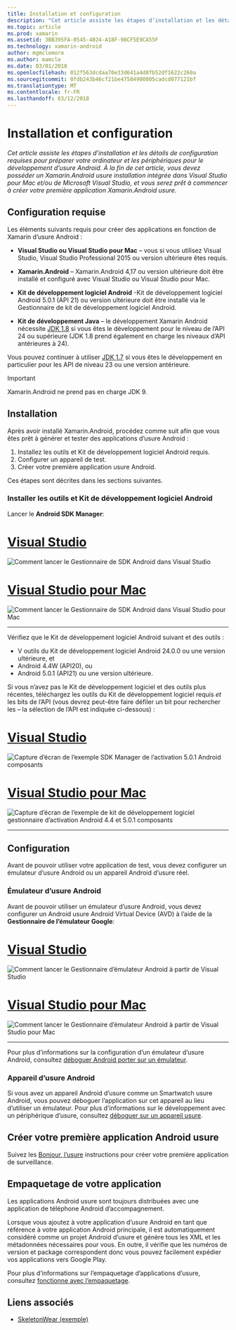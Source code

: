 ```yaml
---
title: Installation et configuration
description: "Cet article assiste les étapes d’installation et les détails de configuration requises pour préparer votre ordinateur et les périphériques pour le développement d’usure Android. À la fin de cet article, vous devez posséder un Xamarin.Android usure installation intégrée dans Visual Studio pour Mac et/ou de Microsoft Visual Studio, et vous serez prêt à commencer à créer votre première application Xamarin.Android usure."
ms.topic: article
ms.prod: xamarin
ms.assetid: 3BB395FA-0545-4024-A18F-98CF5E9CA55F
ms.technology: xamarin-android
author: mgmclemore
ms.author: mamcle
ms.date: 03/01/2018
ms.openlocfilehash: 012f563dcdaa70e33d641a4d8fb52df1622c260a
ms.sourcegitcommit: 0fdb243b46cf21be47584900805cadcd077121bf
ms.translationtype: MT
ms.contentlocale: fr-FR
ms.lasthandoff: 03/12/2018
---
```

# <a name="setup-and-installation"></a>Installation et configuration

_Cet article assiste les étapes d’installation et les détails de configuration requises pour préparer votre ordinateur et les périphériques pour le développement d’usure Android. À la fin de cet article, vous devez posséder un Xamarin.Android usure installation intégrée dans Visual Studio pour Mac et/ou de Microsoft Visual Studio, et vous serez prêt à commencer à créer votre première application Xamarin.Android usure._

## <a name="requirements"></a>Configuration requise

Les éléments suivants requis pour créer des applications en fonction de Xamarin d’usure Android :

-   **Visual Studio ou Visual Studio pour Mac** &ndash; vous si vous utilisez Visual Studio, Visual Studio Professional 2015 ou version ultérieure êtes requis.

-   **Xamarin.Android** &ndash; Xamarin.Android 4,17 ou version ultérieure doit être installé et configuré avec Visual Studio ou Visual Studio pour Mac.

-   **Kit de développement logiciel Android** -Kit de développement logiciel Android 5.0.1 (API 21) ou version ultérieure doit être installé via le Gestionnaire de kit de développement logiciel Android.

-   **Kit de développement Java** &ndash; le développement Xamarin Android nécessite [JDK 1.8](http://www.oracle.com/technetwork/java/javase/downloads/jdk8-downloads-2133151.html) si vous êtes le développement pour le niveau de l’API 24 ou supérieure (JDK 1.8 prend également en charge les niveaux d’API antérieures à 24).

Vous pouvez continuer à utiliser [JDK 1.7](http://www.oracle.com/technetwork/java/javase/downloads/jdk7-downloads-1880260.html) si vous êtes le développement en particulier pour les API de niveau 23 ou une version antérieure.

> [!IMPORTANT]
> Xamarin.Android ne prend pas en charge JDK 9.

## <a name="installation"></a>Installation

Après avoir installé Xamarin.Android, procédez comme suit afin que vous êtes prêt à générer et tester des applications d’usure Android : 

1.  Installez les outils et Kit de développement logiciel Android requis.
2.  Configurer un appareil de test.
3.  Créer votre première application usure Android.

Ces étapes sont décrites dans les sections suivantes.


### <a name="install-android-sdk-and-tools"></a>Installer les outils et Kit de développement logiciel Android 

Lancer le **Android SDK Manager**: 

# <a name="visual-studiotabvswin"></a>[Visual Studio](#tab/vswin)

![Comment lancer le Gestionnaire de SDK Android dans Visual Studio](installation-images/vs/sdk-menu.png)

# <a name="visual-studio-for-mactabvsmac"></a>[Visual Studio pour Mac](#tab/vsmac)

![Comment lancer le Gestionnaire de SDK Android dans Visual Studio pour Mac](installation-images/xs/sdk-menu.png)

-----


Vérifiez que le Kit de développement logiciel Android suivant et des outils :

* V outils du Kit de développement logiciel Android 24.0.0 ou une version ultérieure, et
* Android 4.4W (API20), ou
* Android 5.0.1 (API21) ou une version ultérieure.

Si vous n’avez pas le Kit de développement logiciel et des outils plus récentes, téléchargez les outils du Kit de développement logiciel requis *et* les bits de l’API (vous devrez peut-être faire défiler un bit pour rechercher les &ndash; la sélection de l’API est indiquée ci-dessous) : 

# <a name="visual-studiotabvswin"></a>[Visual Studio](#tab/vswin)

![Capture d’écran de l’exemple SDK Manager de l’activation 5.0.1 Android composants](installation-images/vs/sdk-select.png)

# <a name="visual-studio-for-mactabvsmac"></a>[Visual Studio pour Mac](#tab/vsmac)

![Capture d’écran de l’exemple de kit de développement logiciel gestionnaire d’activation Android 4.4 et 5.0.1 composants](installation-images/xs/sdk-select.png)

-----


## <a name="configuration"></a>Configuration

Avant de pouvoir utiliser votre application de test, vous devez configurer un émulateur d’usure Android ou un appareil Android d’usure réel. 


### <a name="android-wear-emulator"></a>Émulateur d’usure Android

Avant de pouvoir utiliser un émulateur d’usure Android, vous devez configurer un Android usure Android Virtual Device (AVD) à l’aide de la **Gestionnaire de l’émulateur Google**:

# <a name="visual-studiotabvswin"></a>[Visual Studio](#tab/vswin)

![Comment lancer le Gestionnaire d’émulateur Android à partir de Visual Studio](installation-images/vs/emulator-menu.png)

# <a name="visual-studio-for-mactabvsmac"></a>[Visual Studio pour Mac](#tab/vsmac)

![Comment lancer le Gestionnaire d’émulateur Android à partir de Visual Studio pour Mac](installation-images/xs/emulator-menu.png)

-----

Pour plus d’informations sur la configuration d’un émulateur d’usure Android, consultez [déboguer Android porter sur un émulateur](~/android/wear/deploy-test/debug-on-emulator.md).


### <a name="android-wear-device"></a>Appareil d’usure Android

Si vous avez un appareil Android d’usure comme un Smartwatch usure Android, vous pouvez déboguer l’application sur cet appareil au lieu d’utiliser un émulateur. Pour plus d’informations sur le développement avec un périphérique d’usure, consultez [déboguer sur un appareil usure](~/android/wear/deploy-test/debug-on-device.md).


## <a name="create-your-first-android-wear-app"></a>Créer votre première application Android usure

Suivez les [Bonjour, l’usure](~/android/wear/get-started/hello-wear.md) instructions pour créer votre première application de surveillance.


## <a name="packaging-your-app"></a>Empaquetage de votre application

Les applications Android usure sont toujours distribuées avec une application de téléphone Android d’accompagnement. 

Lorsque vous ajoutez à votre application d’usure Android en tant que référence à votre application Android principale, il est automatiquement considéré comme un projet Android d’usure et génère tous les XML et les métadonnées nécessaires pour vous. En outre, il vérifie que les numéros de version et package correspondent donc vous pouvez facilement expédier vos applications vers Google Play. 

Pour plus d’informations sur l’empaquetage d’applications d’usure, consultez [fonctionne avec l’empaquetage](~/android/wear/deploy-test/packaging.md).


## <a name="related-links"></a>Liens associés

- [SkeletonWear (exemple)](https://developer.xamarin.com/samples/SkeletonWear/)
